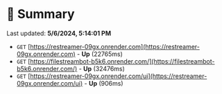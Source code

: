 # 📖 Summary
Last updated: **5/6/2024, 5:14:01 PM**

- `GET` [https://restreamer-09gx.onrender.com](https://restreamer-09gx.onrender.com) - **Up** (22765ms)
- `GET` [https://filestreambot-b5k6.onrender.com/](https://filestreambot-b5k6.onrender.com/) - **Up** (32476ms)
- `GET` [https://restreamer-09gx.onrender.com/ui](https://restreamer-09gx.onrender.com/ui) - **Up** (906ms)
